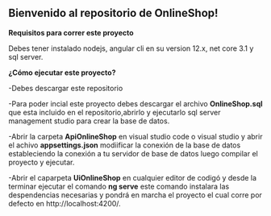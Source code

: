 ## Bienvenido al repositorio de OnlineShop!

**Requisitos para correr este proyecto**

Debes tener instalado nodejs, angular cli en su version 12.x, net core 3.1 y sql server.

**¿Cómo ejecutar este proyecto?**

-Debes descargar este repositorio

-Para poder incial este proyecto debes descargar el archivo **OnlineShop.sql** que esta incluido en el repositorio,abrirlo y ejecutarlo sql server management studio para crear la base de datos.
 
-Abrir la carpeta **ApiOnlineShop** en visual studio code o visual studio y abrir el achivo **appsettings.json** modiificar la conexión de la base de datos estableciendo la conexión a tu servidor de base de datos luego compilar el proyecto y ejecutar.

-Abrir el caparpeta **UiOnlineShop** en cualquier editor de codigó y desde la terminar ejecutar el comando **ng serve** este comando instalara las despendencias necesarias y pondrá en marcha el proyecto el cual corre por defecto en http://localhost:4200/.



